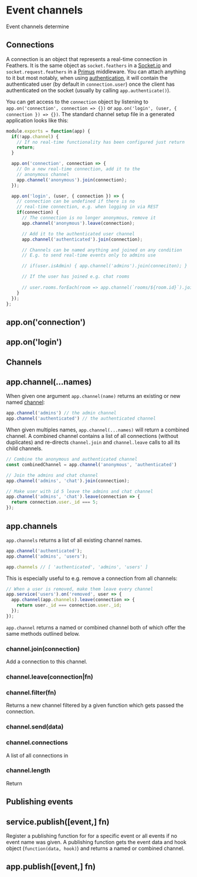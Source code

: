 # Event channels

Event channels determine

## Connections

A connection is an object that represents a real-time connection in Feathers. It is the same object as `socket.feathers` in a [Socket.io]() and `socket.request.feathers` in a [Primus]() middleware. You can attach anything to it but most notably, when using [authentication](), it will contain the authenticated user (by default in `connection.user`) once the client has authenticated on the socket (usually by calling `app.authenticate()`).

You can get access to the `connection` object by listening to `app.on('connection', connection => {})` or `app.on('login', (user, { connection }) => {})`. The standard channel setup file in a generated application looks like this:

```js
module.exports = function(app) {
  if(!app.channel) {
    // If no real-time functionality has been configured just return
    return;
  }

  app.on('connection', connection => {
    // On a new real-time connection, add it to the
    // anonymous channel
    app.channel('anonymous').join(connection);
  });

  app.on('login', (user, { connection }) => {
    // connection can be undefined if there is no
    // real-time connection, e.g. when logging in via REST
    if(connection) {
      // The connection is no longer anonymous, remove it
      app.channel('anonymous').leave(connection);

      // Add it to the authenticated user channel
      app.channel('authenticated').join(connection);

      // Channels can be named anything and joined on any condition 
      // E.g. to send real-time events only to admins use

      // if(user.isAdmin) { app.channel('admins').join(conneciton); }

      // If the user has joined e.g. chat rooms
      
      // user.rooms.forEach(room => app.channel(`rooms/${room.id}`).join(channel))
    }
  });
};
```

## app.on('connection')

## app.on('login')

## Channels

## app.channel(...names)

When given one argument `app.channel(name)` returns an existing or new named [channel](#channels):

```js
app.channel('admins') // the admin channel
app.channel('authenticated') // the authenticated channel
```

When given multiples names, `app.channel(...names)` will return a combined channel. A combined channel contains a list of all connections (without duplicates) and re-directs `channel.join` and `channel.leave` calls to all its child channels.

```js
// Combine the anonymous and authenticated channel
const combinedChannel = app.channel('anonymous', 'authenticated')

// Join the admins and chat channel
app.channel('admins', 'chat').join(connection);

// Make user with id 5 leave the admins and chat channel
app.channel('admins', 'chat').leave(connection => {
  return connection.user._id === 5;
});
```

## app.channels

`app.channels` returns a list of all existing channel names.

```js
app.channel('authenticated');
app.channel('admins', 'users');

app.channels // [ 'authenticated', 'admins', 'users' ]
```

This is especially useful to e.g. remove a connection from all channels:

```js
// When a user is removed, make them leave every channel
app.service('users').on('removed', user => {
  app.channel(app.channels).leave(connection => {
    return user._id === connection.user._id;
  });
});
```

`app.channel` returns a named or combined channel both of which offer the same methods outlined below.

### channel.join(connection)

Add a connection to this channel.

### channel.leave(connection|fn)

### channel.filter(fn)

Returns a new channel filtered by a given function which gets passed the connection.

### channel.send(data)

### channel.connections

A list of all connections in 

### channel.length

Return

## Publishing events

## service.publish([event,] fn)

Register a publishing function for for a specific event or all events if no event name was given. A publishing function gets the event data and hook object (`function(data, hook)`) and returns a named or combined channel.

## app.publish([event,] fn)

